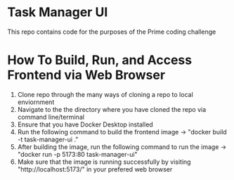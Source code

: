 # Task Manager UI
This repo contains code for the purposes of the Prime coding challenge

# How To Build, Run, and Access Frontend via Web Browser
1. Clone repo through the many ways of cloning a repo to local enviornment
2. Navigate to the the directory where you have cloned the repo via command line/terminal
3. Ensure that you have Docker Desktop installed
4. Run the following command to build the frontend image -> "docker build -t task-manager-ui ."
5. After building the image, run the following command to run the image -> "docker run -p 5173:80 task-manager-ui"
6. Make sure that the image is running successfully by visiting "http://localhost:5173/" in your prefered web browser
